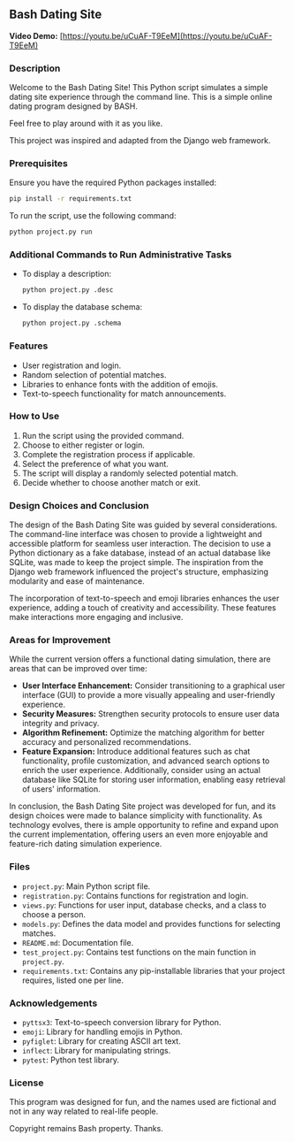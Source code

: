 ## Bash Dating Site

**Video Demo:** [https://youtu.be/uCuAF-T9EeM](https://youtu.be/uCuAF-T9EeM)

### Description

Welcome to the Bash Dating Site! This Python script simulates a simple dating site experience through the command line. This is a simple online dating program designed by BASH.

Feel free to play around with it as you like.

This project was inspired and adapted from the Django web framework.

### Prerequisites

Ensure you have the required Python packages installed:

```sh
pip install -r requirements.txt
```

To run the script, use the following command:

```sh
python project.py run
```

### Additional Commands to Run Administrative Tasks

- To display a description:

  ```sh
  python project.py .desc
  ```

- To display the database schema:

  ```sh
  python project.py .schema
  ```

### Features

- User registration and login.
- Random selection of potential matches.
- Libraries to enhance fonts with the addition of emojis.
- Text-to-speech functionality for match announcements.

### How to Use

1. Run the script using the provided command.
2. Choose to either register or login.
3. Complete the registration process if applicable.
4. Select the preference of what you want.
5. The script will display a randomly selected potential match.
6. Decide whether to choose another match or exit.

### Design Choices and Conclusion

The design of the Bash Dating Site was guided by several considerations. The command-line interface was chosen to provide a lightweight and accessible platform for seamless user interaction. The decision to use a Python dictionary as a fake database, instead of an actual database like SQLite, was made to keep the project simple. The inspiration from the Django web framework influenced the project's structure, emphasizing modularity and ease of maintenance.

The incorporation of text-to-speech and emoji libraries enhances the user experience, adding a touch of creativity and accessibility. These features make interactions more engaging and inclusive.

### Areas for Improvement

While the current version offers a functional dating simulation, there are areas that can be improved over time:

- **User Interface Enhancement:** Consider transitioning to a graphical user interface (GUI) to provide a more visually appealing and user-friendly experience.
- **Security Measures:** Strengthen security protocols to ensure user data integrity and privacy.
- **Algorithm Refinement:** Optimize the matching algorithm for better accuracy and personalized recommendations.
- **Feature Expansion:** Introduce additional features such as chat functionality, profile customization, and advanced search options to enrich the user experience. Additionally, consider using an actual database like SQLite for storing user information, enabling easy retrieval of users' information.

In conclusion, the Bash Dating Site project was developed for fun, and its design choices were made to balance simplicity with functionality. As technology evolves, there is ample opportunity to refine and expand upon the current implementation, offering users an even more enjoyable and feature-rich dating simulation experience.

### Files

- `project.py`: Main Python script file.
- `registration.py`: Contains functions for registration and login.
- `views.py`: Functions for user input, database checks, and a class to choose a person.
- `models.py`: Defines the data model and provides functions for selecting matches.
- `README.md`: Documentation file.
- `test_project.py`: Contains test functions on the main function in `project.py`.
- `requirements.txt`: Contains any pip-installable libraries that your project requires, listed one per line.

### Acknowledgements

- `pyttsx3`: Text-to-speech conversion library for Python.
- `emoji`: Library for handling emojis in Python.
- `pyfiglet`: Library for creating ASCII art text.
- `inflect`: Library for manipulating strings.
- `pytest`: Python test library.

### License

This program was designed for fun, and the names used are fictional and not in any way related to real-life people.

Copyright remains Bash property. Thanks.
